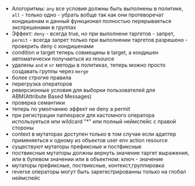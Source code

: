 
* Алогоритмы: `any` все условия должны быть выполнены в политике, `all` - только одно - убрать вобще так как они протеворечат кондишенам и данный функционал полностью перерываеться экспрешенами в группах
* Эффект: `deny` - всегда true, но при выполнени таргетов - запрет, `permit` - всегда запрет только при выполнении таргетов разрешено - проверить deny  c кондишенами
* condition и target теперь совмещены в target, а кондишен автоматически получаеться из resource
* удалены `and` и `or` методы в политиках, теперь можно просто создавать группы через `merge`
* более строгие правила
* перегрузка операторов
* реверсионные условия для выборки пользователей для ABM(Attribute Based Messages)
* проверка семантики
* теперь по умолчанию эффект не deny а permit
* при регистрации namespace для кастомного оператора используеться или wildcard "*"  или полный неймспейс с правой стороны
* context в мутаторах доступен только в том случае если адаптер применяеться к одному из объектов user env action resource
* существуют мутаторы префиксные и постфиксные
* поствиксные мутаторы должны вернуть значение таргет выражения, или в булевом значении или в объектном: ключ - значение
* мутаторы префиксные, поствиксные, контекст,группировка
* reverse операторы могут быть зарегестрированны только на глобал неймспейс